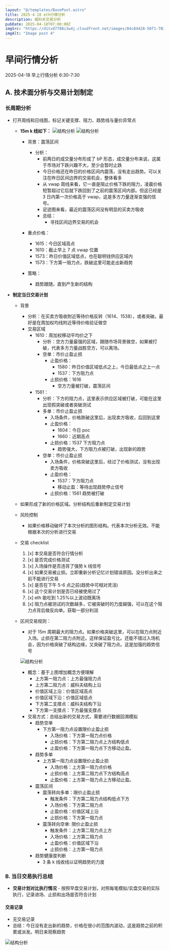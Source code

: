 ```yaml
---
layout: "@/templates/BasePost.astro"
title: 2025-4-18 eth行情分析
description: 威科夫交易分析
pubDate: 2025-04-18T07:00:00Z
imgSrc: "https://d1txd7788i3w4j.cloudfront.net/images/84c84428-50f1-7025-b778-548a97e9da87/2025-04-17/1744932044312-eth-15m.jpg"
imgAlt: "Image post 4"
---
```


# 早间行情分析

2025-04-18 早上行情分析 6:30-7:30

## A. 技术面分析与交易计划制定

### 长周期分析

- 打开周线和日线图，标记关键支撑、阻力、趋势线与量价异常点

  - **15m k 线如下：**
    ![结构分析](https://d1txd7788i3w4j.cloudfront.net/images/84c84428-50f1-7025-b778-548a97e9da87/2025-04-17/1744932044312-eth-15m.jpg)
    ![结构分析](https://d1txd7788i3w4j.cloudfront.net/images/84c84428-50f1-7025-b778-548a97e9da87/2025-04-17/1744932044303-tradinglite-3m.jpg)

    - 背景：震荡区间
      - 分析：
        - 前两日的成交量分布形成了 bP 形态，成交量分布来说，这属于市场对下跌兴趣不大，至少会暂时止跌
        - 今日价格还在昨日的价格区间内震荡，没有走出趋势。可以关注在昨日区间边界的交易机会，整体看多
        - 从 vwap 周线来看，它一直是阻止价格下跌的阻力，凌晨价格短暂超过它后就下跌回到了之前的震荡区间内部。但这已经是 3 日内第一次价格高于 vwap，这是多方力量逐渐变强的信号。
        - 足迹图来看，最近的震荡区间没有明显的买卖方吸收
        - 总结：
          - 寻找区间边界交易的机会
    - 重点价格：

      - 1615：今日区域高点
      - 1610：截止早上 7 点 vwap 位置
      - 1573：昨日价值区域低点，也在聪明钱供应区域内
      - 1573：下方第一阻力点，跌破这里可能走出新趋势

    - 策略：
      - 趋势跟随，直到产生新的结构

- **制定当日交易计划**

  - 背景
    - 分析：在买卖方吸收附近等待价格反转（1614、1538），或者突破。最好是在周加权均线附近等待价格验证做空
    - 交易区域
      - 1610：周加权移动平均价之下
        - 分析：空方力量最强的区域，跟随市场背景做空，如果被打破，代表多方力量战胜空方，可以离场。
        - 空单：市价止盈止损
          - 止盈价格：
            - 1580：昨日价值区域低点之上，今日最低点之上一点
            - 1537：下方阻力点
          - 止损价格：1616
            - 空方力量被打破，震荡区间
      - 1561：
        - 分析：下方的阻力点，这里表示供应区域被打破，可能在这里出现假突破或者突破测试
        - 多单：市价止盈止损
          - 入场条件，价格跌破这里后，出现卖方吸收，后回到这里
          - 止盈价格：
            - 1604：今日 poc
            - 1660：近期高点
          - 止损价格：1537 下方阻力点
            - 趋势强大，下方阻力点被打破，出现新的趋势
        - 空单：市价止盈止损
          - 入场条件，价格突破这里后，经过了价格测试，没有出现卖方吸收
          - 止盈价格：
            - 1537：下方阻力点
            - 移动止盈：等待出现趋势停止信号
          - 止损价格：1561 趋势被打破
  - 如果形成了新的价格区域。分析结构后重新制定交易计划

  - 风险控制
    - 如果价格移动破坏了本次分析的图形结构。代表本次分析无效。不能根据本次的分析进行交易
  - 交易 checklist

    1. [x] 本交易是否符合行情分析
    2. [x] 是否完成价格测试
    3. [x] 入场操作是否违背了强势 k 线信号
    4. [x] 如果交易被止损。立即重新分析记忆计划错误原因。没分析出来之前不能进行交易
    5. [x] 是否在下午 5-6 点之前(趋势中可相对灵活)
    6. [x] 这个交易计划是否已经被使用过了
    7. [x] eth 能吃到 1.25%以上波动既离场
    8. [x] 阻力点被测试的次数越多，它被突破时的力度越强，可以在这个阻力点背后做反向单。获取一部分利润

  - 区间交易规则：

    - 对于 15m 周期最大的阻力点。如果价格突破这里，可以在阻力点附近入场。止损在第二阻力点附近。这样保证盈亏比。还能不错过入场机会，因为价格突破了结构边缘，又突破了阻力点。这是加强的趋势信号

    ![结构分析](https://d1txd7788i3w4j.cloudfront.net/images/84c84428-50f1-7025-b778-548a97e9da87/2025-03-28/1743167232237-tradingview15m.jpg)

    - 概念：基于上图增加概念方便理解
      - 上方第一阻力点：上方最强阻力点
      - 上方第二阻力点：威科夫结构上沿
      - 价值区域上沿：价值区域高点
      - 价值区域下沿：价值区域低点
      - 下方第二支撑点：威科夫结构下沿
      - 下方第一支撑点：下方最强支撑点
    - 交易方式：总结出新的交易方式，需要进行数据回溯模拟
      - 趋势空单
        - 下方第一阻力点设置限价止盈止损
          - 入场价格：下方第一阻力点价格
          - 止损价格：下方第二阻力点上方结构低点
          - 止盈价格：下方第一阻力点下方移动止盈。
      - 趋势多单
        - 上方第一阻力点设置限价止盈止损
          - 入场价格：上方第一阻力点价格
          - 止损价格：上方第二阻力点下方结构高点
          - 止盈价格：上方第一阻力点上方移动止盈。
      - 震荡区间
        - 震荡转向多单：限价止盈止损
          - 触发条件：下方第二阻力点结构低点下方
          - 入场价格：下方第二阻力点
          - 止盈价格：价值区域上沿
          - 止损价格：下方第一阻力点
        - 震荡转向空单: 限价止盈止损
          - 触发条件：上方第二阻力点上方
          - 入场价格：上方第二阻力点
          - 止盈价格：价值区域下沿
          - 止损价格：上方第一阻力点
      - 趋势健康度判断
        - 3 条 k 线收线以证明趋势的力度

### B. 当日交易执行总结

- **交易计划对比执行情况** - 按照早盘交易计划，对照每笔模拟/实盘交易的实际执行，记录进场、止损和出场是否符合计划

#### 交易记录

- 无交易记录
- 总结：今日没有走出新的趋势，价格在很小的范围内波动，这是趋势之前的积累或派发。明日来观察趋势

![结构分析](https://d1txd7788i3w4j.cloudfront.net/images/84c84428-50f1-7025-b778-548a97e9da87/2025-04-17/1744898177947-eth-15m-n.jpg)
